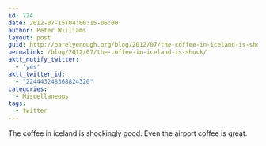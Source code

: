 ```yaml
---
id: 724
date: 2012-07-15T04:00:15-06:00
author: Peter Williams
layout: post
guid: http://barelyenough.org/blog/2012/07/the-coffee-in-iceland-is-shock/
permalink: /blog/2012/07/the-coffee-in-iceland-is-shock/
aktt_notify_twitter:
  - 'yes'
aktt_twitter_id:
  - "224443248368824320"
categories:
  - Miscellaneous
tags:
  - twitter
---
```

The coffee in iceland is shockingly good. Even the airport coffee is great.